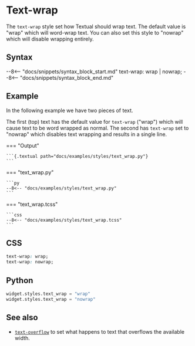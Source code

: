 # Text-wrap

The `text-wrap` style set how Textual should wrap text.
The default value is "wrap" which will word-wrap text.
You can also set this style to "nowrap" which will disable wrapping entirely.

## Syntax

--8<-- "docs/snippets/syntax_block_start.md"
text-wrap: wrap | nowrap;
--8<-- "docs/snippets/syntax_block_end.md"


## Example

In the following example we have two pieces of text.

The first (top) text has the default value for `text-wrap` ("wrap") which will cause text to be word wrapped as normal.
The second has `text-wrap` set to "nowrap" which disables text wrapping and results in a single line.

=== "Output"

    ```{.textual path="docs/examples/styles/text_wrap.py"}
    ```

=== "text_wrap.py"

    ```py
    --8<-- "docs/examples/styles/text_wrap.py"
    ```

=== "text_wrap.tcss"

    ```css
    --8<-- "docs/examples/styles/text_wrap.tcss"
    ```


## CSS


```css
text-wrap: wrap;
text-wrap: nowrap;
```


## Python


```py
widget.styles.text_wrap = "wrap"
widget.styles.text_wrap = "nowrap"
```



## See also

 - [`text-overflow`](./text_overflow.md) to set what happens to text that overflows the available width.
 
